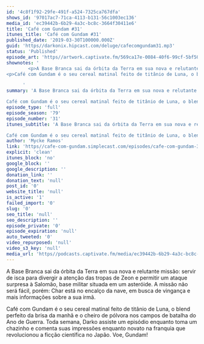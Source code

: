 ```yaml
---
id: '4c8f1f92-29fe-491f-a524-7325ca767dfa'
shows_id: '97017ac7-71ca-4113-b131-56c1003ec136'
media_id: 'ec39442b-6b29-4a3c-bc8c-3664f30411e6'
title: 'Café com Gundam #31'
itunes_title: 'Café com Gundam #31'
published_date: '2019-03-30T100000.000Z'
guid: 'https//darkonix.hipcast.com/deluge/cafecomgundam31.mp3'
status: 'Published'
episode_art: 'https//artwork.captivate.fm/569ca17e-0084-40f6-99cf-5bf50ae5d69b/1005-itunes-1582369201.jpg'
shownotes: '
        <p>A Base Branca sai da órbita da Terra em sua nova e relutante missão servir de isca para divergir a atenção das tropas de Zeon e permitir um ataque surpresa à Salomão, base militar situada em um asteróide. A missão não será fácil, porém Char está no encalço da nave, em busca de vingança e mais informações sobre a sua irmã.</p>
<p>Café com Gundam é o seu cereal matinal feito de titânio de Luna, o blend perfeito da brisa da manhã e o cheiro de pólvora nos campos de batalha do Ano de Guerra. Toda semana, Darko assiste um episódio enquanto toma um chazinho e comenta suas impressões enquanto novato na franquia que revolucionou a ficção científica no Japão. Voe, Gundam!</p>

      '
summary: 'A Base Branca sai da órbita da Terra em sua nova e relutante missão servir de isca para divergir a atenção das tropas de Zeon e permitir um ataque surpresa à Salomão, base militar situada em um asteróide. A missão não será fácil, porém Char está no encalço da nave, em busca de vingança e mais informações sobre a sua irmã.

Café com Gundam é o seu cereal matinal feito de titânio de Luna, o blend perfeito da brisa da manhã e o cheiro de pólvora nos campos de batalha do Ano de Guerra. Toda semana, Darko assiste um episódio enquanto toma um chazinho e comenta suas impressões enquanto novato na franquia que revolucionou a ficção científica no Japão. Voe, Gundam!'
episode_type: 'full'
episode_season: '79'
episode_number: '31'
itunes_subtitle: 'A Base Branca sai da órbita da Terra em sua nova e relutante missão servir de isca para divergir a atenção das tropas de Zeon e permitir um ataque surpresa à Salomão, base militar situada em um asteróide. A missão não será fácil, porém Char está no encalço da nave, em busca de vingança e mais informações sobre a sua irmã.

Café com Gundam é o seu cereal matinal feito de titânio de Luna, o blend perfeito da brisa da manhã e o cheiro de pólvora nos campos de batalha do Ano de Guerra. Toda semana, Darko assiste um episódio enquanto toma um chazinho e comenta suas impressões enquanto novato na franquia que revolucionou a ficção científica no Japão. Voe, Gundam!'
author: 'Mycke Ramos'
link: 'https//cafe-com-gundam.simplecast.com/episodes/cafe-com-gundam-31-0CSsJphb'
explicit: 'clean'
itunes_block: 'no'
google_block: ''
google_description: ''
donation_link: ''
donation_text: 'null'
post_id: '0'
website_title: 'null'
is_active: '1'
failed_import: '0'
slug: '0'
seo_title: 'null'
seo_description: ''
episode_private: '0'
episode_expiration: 'null'
auto_tweeted: '0'
video_repurposed: 'null'
video_s3_key: 'null'
media_url: 'https//podcasts.captivate.fm/media/ec39442b-6b29-4a3c-bc8c-3664f30411e6/cafecomgundam31_tc.mp3'
---
```

A Base Branca sai da órbita da Terra em sua nova e relutante missão: servir de isca para divergir a atenção das tropas de Zeon e permitir um ataque surpresa à Salomão, base militar situada em um asteróide. A missão não será fácil, porém: Char está no encalço da nave, em busca de vingança e mais informações sobre a sua irmã.

Café com Gundam é o seu cereal matinal feito de titânio de Luna, o blend perfeito da brisa da manhã e o cheiro de pólvora nos campos de batalha do Ano de Guerra. Toda semana, Darko assiste um episódio enquanto toma um chazinho e comenta suas impressões enquanto novato na franquia que revolucionou a ficção científica no Japão. Voe, Gundam!